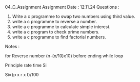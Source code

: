 04_C_Assignment
Assignment Date : 12.11.24
Questions :
1. Write a c programme to swap two numbers using third value.
2. write a c programme to reverse a number.
3. write a c programme to calculate simple interest.
4. write a c program to check prime numbers.
5. write a c programme to find factorial numbers. 

Notes : 

for Reverse number 
(n-(n/10)x10)
before ending while loop

Principle 
rate 
time 
Si

Si=(p x r x t)/100


